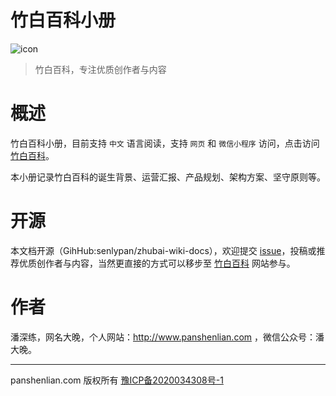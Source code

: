 # 竹白百科小册

![icon](http://docs.zhubai.wiki/_media/logo192.png)

> 竹白百科，专注优质创作者与内容

# 概述

竹白百科小册，目前支持 `中文` 语言阅读，支持 `网页` 和 `微信小程序` 访问，点击访问 [竹白百科](http://www.zhubai.wiki)。

本小册记录竹白百科的诞生背景、运营汇报、产品规划、架构方案、坚守原则等。 

# 开源

本文档开源（GihHub:senlypan/zhubai-wiki-docs），欢迎提交 [issue](https://github.com/senlypan/zhubai-wiki-docs/issues)，投稿或推荐优质创作者与内容，当然更直接的方式可以移步至 [竹白百科](http://www.zhubai.wiki) 网站参与。

# 作者

潘深练，网名大晚，个人网站：http://www.panshenlian.com ，微信公众号：潘大晚。

***

panshenlian.com 版权所有  [豫ICP备2020034308号-1](https://beian.miit.gov.cn/)